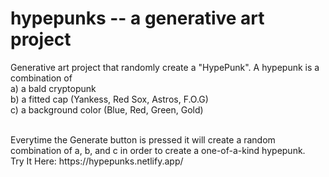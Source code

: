 # hypepunks -- a generative art project

Generative art project that randomly create a "HypePunk". A hypepunk is a combination of <br>
a) a bald cryptopunk <br>
b) a fitted cap (Yankess, Red Sox, Astros, F.O.G) <br>
c) a background color (Blue, Red, Green, Gold) <br>

<br>
Everytime the Generate button is pressed it will create a random combination of a, b, and c
in order to create a one-of-a-kind hypepunk.

<br>
Try It Here:
https://hypepunks.netlify.app/
